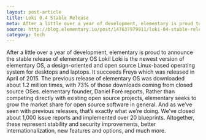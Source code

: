 ```yaml
---
layout: post-article
title: Loki 0.4 Stable Release
meta: After a little over a year of development, elementary is proud to announce the stable release of elementary OS Loki!
source: http://blog.elementary.io/post/147637979911/loki-04-stable-release
category: tech
---
```


After a little over a year of development, elementary is proud to announce the stable release of elementary OS Loki!
Loki is the newest version of elementary OS, a design-oriented and open source Linux-based operating system for desktops and laptops. It succeeds Freya which was released in April of 2015.
The previous release of elementary OS was downloaded about 1.2 million times, with 73% of those downloads coming from closed source OSes. elementary founder, Daniel Foré reports,
Rather than competing directly with existing open source projects, elementary seeks to grow the market share for open source software in general. And as we’ve seen with previous releases, that’s exactly what we’re doing.
We’ve closed about 1,000 issue reports and implemented over 20 blueprints. Altogether, these represent stability and security improvements, better internationalization, new features and options, and much more.